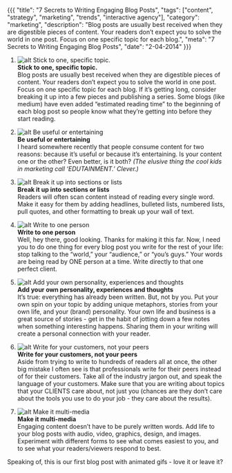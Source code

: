 {{{
  "title": "7 Secrets to Writing Engaging Blog Posts",
  "tags": ["content", "strategy", "marketing", "trends", "interactive agency"],
  "category": "marketing",
  "description": "Blog posts are usually best received when they are digestible pieces of content. Your readers don’t expect you to solve the world in one post. Focus on one specific topic for each blog.",
  "meta": "7 Secrets to Writing Engaging Blog Posts",
  "date": "2-04-2014"
}}}

1. ![alt Stick to one, specific topic.](//dddb43dxo5lmp.cloudfront.net/blog-images/tumblr_n0ejbtgA9w1t5p9mco1_400.gif "Stick to one, specific topic.")<br/>
**Stick to one, specific topic.**<br/>
Blog posts are usually best received when they are digestible pieces of content. Your readers don’t expect you to solve the world in one post. Focus on one specific topic for each blog. If it’s getting long, consider breaking it up into a few pieces and publishing a series. Some blogs (like medium) have even added “estimated reading time” to the beginning of each blog post so people know what they’re getting into before they start reading.

2. ![alt Be useful or entertaining](//dddb43dxo5lmp.cloudfront.net/blog-images/tumblr_mz5qmmNWV91smy9ueo1_250.gif "Be useful or entertaining")<br/>
**Be useful or entertaining**<br/>
I heard somewhere recently that people consume content for two reasons: because it’s useful or because it’s entertaining. Is your content one or the other? Even better, is it both? *(The elusive thing the cool kids in marketing call ‘EDUTAINMENT.’ Clever.)*

3. ![alt Break it up into sections or lists](//dddb43dxo5lmp.cloudfront.net/blog-images/tumblr_n0byhodZ0m1s6bleqo2_250.gif "Break it up into sections or lists")<br/>
**Break it up into sections or lists**<br/>
Readers will often scan content instead of reading every single word. Make it easy for them by adding headlines, bulleted lists, numbered lists, pull quotes, and other formatting to break up your wall of text.

4. ![alt Write to one person](//dddb43dxo5lmp.cloudfront.net/blog-images/tumblr_mzfvsho6Uj1tpg4boo1_400.gif "Write to one person")<br/>
**Write to one person**<br/>
Well, hey there, good looking. Thanks for making it this far. Now, I need you to do one thing for every blog post you write for the rest of your life: stop talking to the “world,” your “audience,” or “you’s guys.” Your words are being read by ONE person at a time. Write directly to that one perfect client.

5. ![alt Add your own personality, experiences and thoughts](//dddb43dxo5lmp.cloudfront.net/blog-images/tumblr_mzqrs9rn1D1smy9ueo1_500.gif "Add your own personality, experiences and thoughts")<br/>
**Add your own personality, experiences and thoughts**<br/>
It’s true: everything has already been written. But, not by you. Put your own spin on your topic by adding unique metaphors, stories from your own life, and your (brand) personality. Your own life and business is a great source of stories - get in the habit of jotting down a few notes when something interesting happens. Sharing them in your writing will create a personal connection with your reader.

6. ![alt Write for your customers, not your peers](//dddb43dxo5lmp.cloudfront.net/blog-images/tumblr_n088hh7SwW1t4o62mo1_500.gif "Write for your customers, not your peers")<br/>
**Write for your customers, not your peers**<br/>
Aside from trying to write to hundreds of readers all at once, the other big mistake I often see is that professionals write for their peers instead of for their customers. Take all of the industry jargon out, and speak the language of your customers. Make sure that you are writing about topics that your CLIENTS care about, not just you (chances are they don’t care about the tools you use to do your job - they care about the results).

7. ![alt Make it multi-media](//dddb43dxo5lmp.cloudfront.net/blog-images/tumblr_mzg6b6UHcL1smy9ueo1_500.gif "Make it multi-media")<br/>
**Make it multi-media**<br/>
Engaging content doesn’t have to be purely written words. Add life to your blog posts with audio, video, graphics, design, and images. Experiment with different forms to see what comes easiest to you, and to see what your readers/viewers respond to best.

Speaking of, this is our first blog post with animated gifs - love it or leave it?
